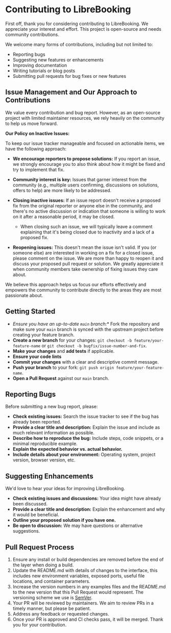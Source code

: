# Contributing to LibreBooking

First off, thank you for considering contributing to LibreBooking. We
appreciate your interest and effort. This project is open-source and needs
community contributions.

We welcome many forms of contributions, including but not limited to:

* Reporting bugs
* Suggesting new features or enhancements
* Improving documentation
* Writing tutorials or blog posts
* Submitting pull requests for bug fixes or new features

## Issue Management and Our Approach to Contributions

We value every contribution and bug report. However, as an open-source project
with limited maintainer resources, we rely heavily on the community to help us
move forward.

**Our Policy on Inactive Issues:**

To keep our issue tracker manageable and focused on actionable items, we have
the following approach:

* **We encourage reporters to propose solutions:** If you report an issue, we
strongly encourage you to also think about how it might be fixed and try to
implement that fix.
* **Community interest is key:** Issues that garner interest from the community
(e.g., multiple users confirming, discussions on solutions, offers to help) are
more likely to be addressed.
* **Closing inactive issues:** If an issue report doesn't receive a proposed
fix from the original reporter or anyone else in the community, and there's no
active discussion or indication that someone is willing to work on it after a
reasonable period, it may be closed.

  * When closing such an issue, we will typically leave a comment explaining
  that it's being closed due to inactivity and a lack of a proposed fix.

* **Reopening issues:** This doesn't mean the issue isn't valid. If you (or
someone else) are interested in working on a fix for a closed issue, please
comment on the issue. We are more than happy to reopen it and discuss your
proposed pull request or solution. We greatly appreciate it when community
members take ownership of fixing issues they care about.

We believe this approach helps us focus our efforts effectively and empowers
the community to contribute directly to the areas they are most passionate
about.

## Getting Started

* *Ensure you have an up-to-date `main` branch:** Fork the repository and make
sure your `main` branch is synced with the upstream project before creating
your feature branch.
* **Create a new branch** for your changes: `git checkout -b feature/your-feature-name` or `git checkout -b bugfix/issue-number-and-fix`.
* **Make your changes** and **add tests** if applicable.
* **Ensure your code lints**
* **Commit your changes** with a clear and descriptive commit message.
* **Push your branch** to your fork: `git push origin feature/your-feature-name`.
* **Open a Pull Request** against our `main` branch.

## Reporting Bugs

Before submitting a new bug report, please:

* **Check existing issues:** Search the issue tracker to see if the bug has already been reported.
* **Provide a clear title and description:** Explain the issue and include as much relevant information as possible.
* **Describe how to reproduce the bug:** Include steps, code snippets, or a minimal reproducible example.
* **Explain the expected behavior vs. actual behavior.**
* **Include details about your environment:** Operating system, project version, browser version, etc.

## Suggesting Enhancements

We'd love to hear your ideas for improving LibreBooking.

* **Check existing issues and discussions:** Your idea might have already been discussed.
* **Provide a clear title and description:** Explain the enhancement and why it would be beneficial.
* **Outline your proposed solution if you have one.**
* **Be open to discussion:** We may have questions or alternative suggestions.

## Pull Request Process

1. Ensure any install or build dependencies are removed before the end of the layer when doing a build.
2. Update the README.md with details of changes to the interface, this includes new environment variables, exposed ports, useful file locations, and container parameters.
3. Increase the version numbers in any examples files and the README.md to the new version that this Pull Request would represent. The versioning scheme we use is [SemVer](http://semver.org/).
4. Your PR will be reviewed by maintainers. We aim to review PRs in a timely manner, but please be patient.
5. Address any feedback or requested changes.
6. Once your PR is approved and CI checks pass, it will be merged. Thank you for your contribution.

